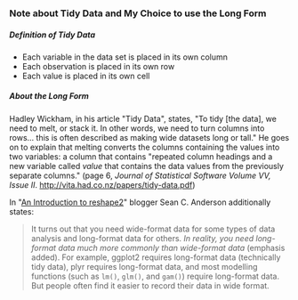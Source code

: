 ### Note about Tidy Data and My Choice to use the Long Form

##### Definition of Tidy Data

* Each variable in the data set is placed in its own column
* Each observation is placed in its own row
* Each value is placed in its own cell

##### About the Long Form

Hadley Wickham, in his article "Tidy Data", states, "To tidy [the data], we need to melt, or stack it. In other words, we need to turn columns into rows… this is often described as making wide datasets long or tall." He goes on to explain that melting converts the columns containing the values into two variables: a column that contains "repeated column headings and a new variable called *value* that contains the data values from the previously separate columns."  (page 6, *Journal of Statistical Software Volume VV, Issue II*. http://vita.had.co.nz/papers/tidy-data.pdf)

In "[An Introduction to reshape2](http://seananderson.ca/2013/10/19/reshape.html)" blogger Sean C. Anderson additionally states:

> It turns out that you need wide-format data for some types of data analysis and long-format data for others. *In reality, you need long-format data much more commonly than wide-format data* (emphasis added). For example, ggplot2 requires long-format data (technically tidy data), plyr requires long-format data, and most modelling functions (such as `lm()`, `glm()`, and `gam()`) require long-format data. But people often find it easier to record their data in wide format.
